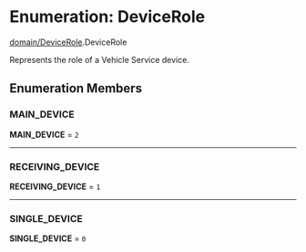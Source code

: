 # Enumeration: DeviceRole

[domain/DeviceRole](../modules/domain_DeviceRole.md).DeviceRole

Represents the role of a Vehicle Service device.

## Enumeration Members

### MAIN\_DEVICE

 **MAIN\_DEVICE** = ``2``

___

### RECEIVING\_DEVICE

 **RECEIVING\_DEVICE** = ``1``

___

### SINGLE\_DEVICE

 **SINGLE\_DEVICE** = ``0``
